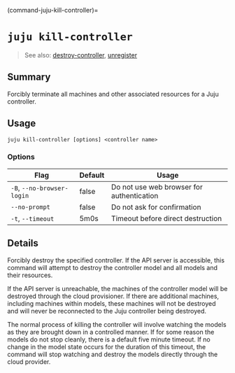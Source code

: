 (command-juju-kill-controller)=
# `juju kill-controller`
> See also: [destroy-controller](#destroy-controller), [unregister](#unregister)

## Summary
Forcibly terminate all machines and other associated resources for a Juju controller.

## Usage
```juju kill-controller [options] <controller name>```

### Options
| Flag | Default | Usage |
| --- | --- | --- |
| `-B`, `--no-browser-login` | false | Do not use web browser for authentication |
| `--no-prompt` | false | Do not ask for confirmation |
| `-t`, `--timeout` | 5m0s | Timeout before direct destruction |

## Details

Forcibly destroy the specified controller.  If the API server is accessible,
this command will attempt to destroy the controller model and all models
and their resources.

If the API server is unreachable, the machines of the controller model will be
destroyed through the cloud provisioner.  If there are additional machines,
including machines within models, these machines will not be destroyed
and will never be reconnected to the Juju controller being destroyed.

The normal process of killing the controller will involve watching the
models as they are brought down in a controlled manner. If for some reason the
models do not stop cleanly, there is a default five minute timeout. If no change
in the model state occurs for the duration of this timeout, the command will
stop watching and destroy the models directly through the cloud provider.